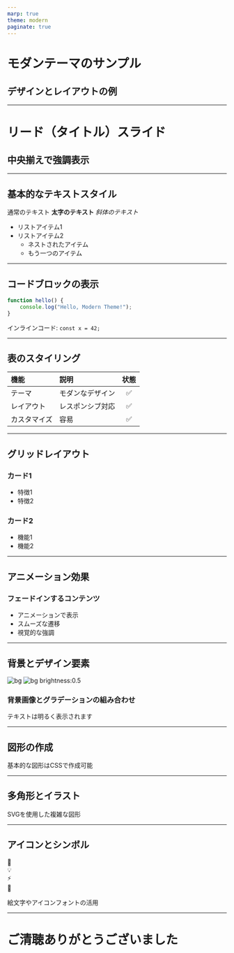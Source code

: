 ```yaml
---
marp: true
theme: modern
paginate: true
---
```


# モダンテーマのサンプル
## デザインとレイアウトの例

---

<!-- _class: lead -->
# リード（タイトル）スライド
## 中央揃えで強調表示

---

## 基本的なテキストスタイル

通常のテキスト
**太字のテキスト**
*斜体のテキスト*

- リストアイテム1
- リストアイテム2
  - ネストされたアイテム
  - もう一つのアイテム

---

## コードブロックの表示

```javascript
function hello() {
    console.log("Hello, Modern Theme!");
}
```

インラインコード: `const x = 42;`

---

## 表のスタイリング

| 機能 | 説明 | 状態 |
|:-----|:-----|:----:|
| テーマ | モダンなデザイン | ✅ |
| レイアウト | レスポンシブ対応 | ✅ |
| カスタマイズ | 容易 | ✅ |

---

<!-- _class: lead -->
## グリッドレイアウト

<div class="grid grid-2">
<div class="card">

### カード1
- 特徴1
- 特徴2

</div>
<div class="card">

### カード2
- 機能1
- 機能2

</div>
</div>

---

## アニメーション効果

<div class="animate-fade">

### フェードインするコンテンツ
- アニメーションで表示
- スムーズな遷移
- 視覚的な強調

</div>

---

## 背景とデザイン要素

<!-- _class: bg-gradient -->
![bg](https://source.unsplash.com/random/1280x720?nature)
![bg brightness:0.5]()

### 背景画像とグラデーションの組み合わせ
テキストは明るく表示されます

---

## 図形の作成

<div class="shapes">
  <div class="circle"></div>
  <div class="square"></div>
  <div class="triangle"></div>
</div>

基本的な図形はCSSで作成可能

---

## 多角形とイラスト

<div class="polygon-container">
  <div class="hexagon"></div>
  <div class="pentagon"></div>
  <div class="star"></div>
</div>

SVGを使用した複雑な図形

---

## アイコンとシンボル

<div class="icon-grid">
  <div class="icon">🎯</div>
  <div class="icon">💡</div>
  <div class="icon">⚡</div>
  <div class="icon">🔑</div>
</div>

絵文字やアイコンフォントの活用

---

<!-- _class: lead -->
# ご清聴ありがとうございました
